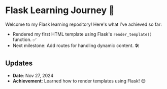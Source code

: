 # Flask Learning Journey 🚀
Welcome to my Flask learning repository! Here's what I’ve achieved so far:
- Rendered my first HTML template using Flask's `render_template()` function. ✅
- Next milestone: Add routes for handling dynamic content. 🛠️

## Updates
- **Date**: Nov 27, 2024
- **Achievement**: Learned how to render templates using Flask! 😊